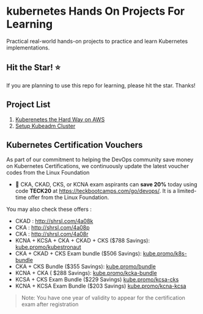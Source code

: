 # kubernetes Hands On Projects For Learning

Practical real-world hands-on projects to practice and learn Kubernetes implementations.

## Hit the Star! ⭐

If you are planning to use this repo for learning, please hit the star. Thanks!

## Project List

1. [Kuberenetes the Hard Way on AWS](https://github.com/teckbootcamps/kubernetes-projects/tree/main/01-kubernetes-the-hard-way-aws)
2. [Setup Kubeadm Cluster](https://teckbootcamps.com/how-to-setup-kubernetes-cluster-using-kubeadm/)


## Kubernetes Certification Vouchers

As part of our commitment to helping the DevOps community save money on Kubernetes Certifications, we continuously update the latest voucher codes from the Linux Foundation

- 🚀  CKA, CKAD, CKS, or KCNA exam aspirants can **save 20%** today using code **TECK20** at https://teckbootcamps.com/go/devops/.
 It is a limited-time offer from the Linux Foundation.

You may also check these offers : 

- CKAD : http://shrsl.com/4a08k
- CKA :  http://shrsl.com/4a08p
- CKA : http://shrsl.com/4a08r
- KCNA + KCSA + CKA + CKAD + CKS ($788 Savings): [kube.promo/kubestronaut](https://teckbootcamps.com/go/kube-promo-kubestronaut/)
- CKA + CKAD + CKS Exam bundle ($506 Savings): [kube.promo/k8s-bundle](https://teckbootcamps.com/go/kube-promo-k8s-bundle/)
- CKA + CKS Bundle ($355 Savings): [kube.promo/bundle](https://teckbootcamps.com/go/kube-promo-bundle/)
- KCNA + CKA ( $288 Savings): [kube.promo/kcka-bundle](https://teckbootcamps.com/go/kube-promo-kcka-bundle/)
- KCSA + CKS Exam Bundle ($229 Savings) [kube.promo/kcsa-cks](https://teckbootcamps.com/go/kube-promo-kcsa-cks/)
- KCNA + KCSA Exam Bundle ($203 Savings) [kube.promo/kcna-kcsa](https://teckbootcamps.com/go/kube-promo-kcna-kcsa/)


>Note: You have one year of validity to appear for the certification exam after registration

